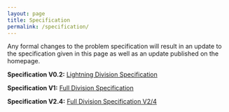 ```yaml
---
layout: page
title: Specification
permalink: /specification/
---
```


Any formal changes to the problem specification will result in an update to the specification given in this page as well as an update published on the homepage.

**Specification V0.2:** [Lightning Division Specification](https://github.com/icfpcontest2022/icfpcontest2022.github.io/blob/d3b8eb326271721d6df241cba12f0cc9b2a43485/ContestSpecification.pdf)

**Specification V1:** [Full Division Specification](https://github.com/icfpcontest2022/icfpcontest2022.github.io/blob/15a2db2bf67e1f14d33b0be7505c066a8f2a72e7/ContestSpecification_full_round.pdf)

**Specification V2.4:** [Full Division Specification V2/4](https://github.com/icfpcontest2022/icfpcontest2022.github.io/blob/a38d452791b43cf2b32cd89447c39ca4fe606b09/ContestSpecification_v2_4.pdf)


